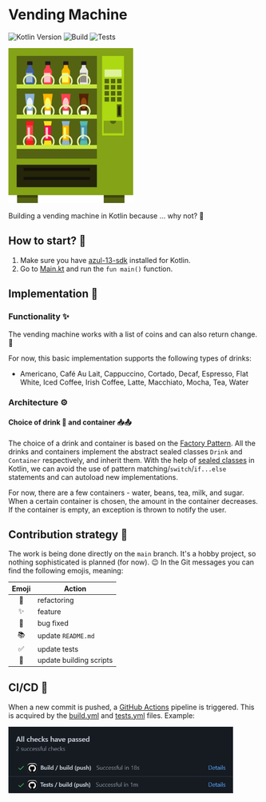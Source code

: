 # Vending Machine

![Kotlin Version](https://img.shields.io/badge/Kotlin-1.8.20-green.svg)
![Build](https://github.com/velizartodorov/VendingMachine/actions/workflows/build.yml/badge.svg)
![Tests](https://github.com/velizartodorov/VendingMachine/actions/workflows/tests.yml/badge.svg)

<img src="assets/vending_machine.png" width="250" alt="">

Building a vending machine in Kotlin because ... why not? 🙂

## How to start? 🤔

1. Make sure you have [azul-13-sdk](https://www.azul.com/downloads/?package=jdk) installed for
   Kotlin.
2. Go to [Main.kt](src/main/kotlin/Main.kt) and run the `fun main()` function.

## Implementation 🔧

### Functionality ✨

The vending machine works with a list of coins and can also return change. 🧙‍

For now, this basic implementation supports the following types of drinks:

* Americano, Café Au Lait, Cappuccino, Cortado, Decaf, Espresso,
  Flat White, Iced Coffee, Irish Coffee, Latte, Macchiato, Mocha, Tea, Water

### Architecture ⚙️

#### Choice of drink 🍶 and container 📥📤

The choice of a drink and container is based on
the [Factory Pattern](https://en.wikipedia.org/wiki/Factory_(object-oriented_programming)). All the
drinks and containers implement the abstract sealed classes `Drink` and `Container` respectively,
and inherit them. With the help of [sealed classes](https://kotlinlang.org/docs/sealed-classes.html)
in Kotlin, we can avoid the use of pattern matching/`switch`/`if...else` statements and can autoload
new implementations.

For now, there are a few containers - water, beans, tea, milk, and sugar. When a certain container
is chosen, the amount in the container decreases. If the container is empty, an exception is thrown
to notify the user.

## Contribution strategy 🌿

The work is being done directly on the `main` branch. It's a hobby project, so nothing
sophisticated is planned (for now). 😉 In the Git messages you can find the following emojis,
meaning:

| Emoji | Action                  |
|:-----:|-------------------------|
|  🔨   | refactoring             |
|   ✨   | feature                 |
|  🐛   | bug fixed               |
|  📚   | update `README.md`      |
|   ✅   | update tests            |
|  🚀   | update building scripts |

## CI/CD 🚀

When a new commit is pushed, a [GitHub Actions](https://github.com/features/actions) pipeline is
triggered. This is acquired by the [build.yml](.github/workflows/build.yml)
and [tests.yml](.github/workflows/tests.yml) files. Example:

<img src="assets/github_actions.png" width="450" alt="">
